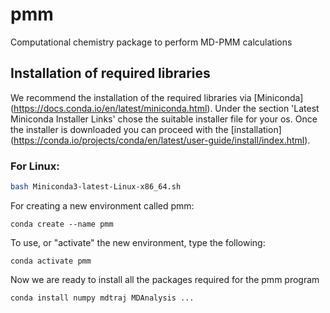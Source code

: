 # pmm

Computational chemistry package to perform MD-PMM calculations

## Installation of required libraries

We recommend the installation of the required libraries via [Miniconda] (https://docs.conda.io/en/latest/miniconda.html).
Under the section 'Latest Miniconda Installer Links' chose the suitable installer file for your os.
Once the installer is downloaded you can proceed with the [installation] (https://conda.io/projects/conda/en/latest/user-guide/install/index.html).
### For Linux:

```bash
bash Miniconda3-latest-Linux-x86_64.sh
```

For creating a new environment called pmm:

```
conda create --name pmm
```

To use, or "activate" the new environment, type the following:

```
conda activate pmm
```

Now we are ready to install all the packages required for the pmm program

```
conda install numpy mdtraj MDAnalysis ...
```



